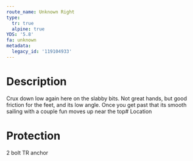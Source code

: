 ```yaml
---
route_name: Unknown Right
type:
  tr: true
  alpine: true
YDS: '5.8'
fa: unknown
metadata:
  legacy_id: '119104933'
---
```

# Description
Crux down low again here on the slabby bits. Not great hands, but good friction for the feet, and its low angle. Once you get past that its smooth sailing with a couple fun moves up near the top# Location
# Protection
2 bolt TR anchor